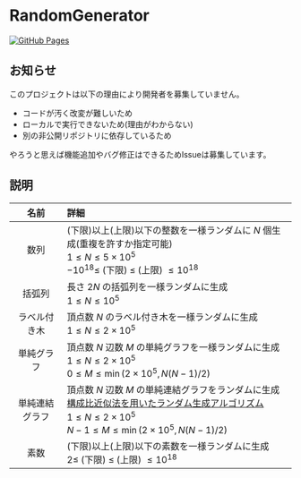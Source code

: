 # RandomGenerator

[![GitHub Pages](https://img.shields.io/static/v1?label=GitHub+Pages&message=+&color=brightgreen&logo=github)](https://kanpurin.github.io/RandomGenerator/)

## お知らせ
このプロジェクトは以下の理由により開発者を募集していません。
- コードが汚く改変が難しいため
- ローカルで実行できないため(理由がわからない)
- 別の非公開リポジトリに依存しているため

やろうと思えば機能追加やバグ修正はできるためIssueは募集しています。

## 説明

|  名前  |  詳細  |
| :----: | :---- |
|  数列  |  (下限)以上(上限)以下の整数を一様ランダムに $N$ 個生成(重複を許すか指定可能)<br>$1\leq N\leq 5\times 10^5$<br>$-10^{18}\leq$ (下限) $\leq$ (上限) $\leq 10^{18}$  |
|  括弧列  |  長さ $2N$ の括弧列を一様ランダムに生成<br>$1\leq N\leq 10^5$  |
|  ラベル付き木  |  頂点数 $N$ のラベル付き木を一様ランダムに生成<br>$1\leq N\leq 2\times 10^5$  |
|  単純グラフ  |  頂点数 $N$ 辺数 $M$ の単純グラフを一様ランダムに生成<br>$1\leq N\leq 2\times 10^5$<br>$0\leq M\leq \min(2\times 10^5,N(N-1)/2)$  |
|  単純連結グラフ  |  頂点数 $N$ 辺数 $M$ の単純連結グラフをランダムに生成<br>[構成比近似法を用いたランダム生成アルゴリズム](https://www.jstage.jst.go.jp/article/jssst/20/4/20_4_363/_pdf/-char/ja)<br>$1\leq N\leq 2\times 10^5$<br>$N-1\leq M\leq \min(2\times 10^5,N(N-1)/2)$  |
|  素数  |  (下限)以上(上限)以下の素数を一様ランダムに生成<br>$2\leq$ (下限) $\leq$ (上限) $\leq 10^{18}$  |
